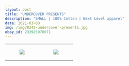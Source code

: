 ```yaml
---
layout: post
title: "UNDERCOVER PRESENTS"
description: "SMALL | 100% Cotton | Next Level apparel"
date: 2021-03-08
img: /img/0343-undercover-presents.jpg
ebay_id: 233925078071
---
```




<table style="width:100%;"><tr><td style="vertical-align:top;">
      <figure class="tmblr-full" data-orig-height="2048" data-orig-width="1365" data-orig-src="https://concertshirts.netlify.app/shirts/0343/0343-01.jpg"><img src="https://64.media.tumblr.com/2800ac2de58767424bc66bcc93243fc4/9576b3d8abdfe060-22/s540x810/d193e11b403b05c7dc683ed3844d9b305b0170c9.jpg" data-orig-height="2048" data-orig-width="1365" data-orig-src="https://concertshirts.netlify.app/shirts/0343/0343-01.jpg"/></figure></td>
    <td style="vertical-align:top;">
      <figure class="tmblr-full" data-orig-height="2048" data-orig-width="1365" data-orig-src="https://concertshirts.netlify.app/shirts/0343/0343-02.jpg"><img src="https://64.media.tumblr.com/e534c65df28c5209f33e1af5674b70ec/9576b3d8abdfe060-da/s540x810/dcb25ea0fa673a5ee6dc14dd5f21c9a0f746c9ec.jpg" data-orig-height="2048" data-orig-width="1365" data-orig-src="https://concertshirts.netlify.app/shirts/0343/0343-02.jpg"/></figure></td>
  </tr></table>
